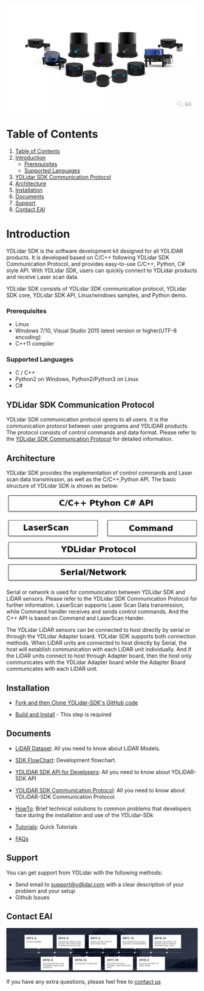 ![YDLIDAR](doc/images/YDLidar.jpg  "YDLIDAR")

# Table of Contents

1. [Table of Contents](#table-of-contents)
2. [Introduction](#introduction)
    - [Prerequisites](#prerequisites)
    - [Supported Languages](#supported-languages)
3. [YDLidar SDK Communication Protocol](#ydlidar-sdk-communication-protocol)
4. [Architecture](#architecture)
5. [Installation](#installation)
6. [Documents](#documents)
7. [Support](#support)
8. [Contact EAI](#contact-eai)

# Introduction

YDLidar SDK is the software development kit designed for all YDLIDAR products. It is developed based on C/C++ following YDLidar SDK Communication Protocol, and provides easy-to-use C/C++, Python, C# style API. With YDLidar SDK, users can quickly connect to YDLidar products and receive Laser scan data.

YDLidar SDK consists of YDLidar SDK communication protocol, YDLidar SDK core, YDLidar SDK API, Linux/windows samples, and Python demo.

### Prerequisites
* Linux
* Windows 7/10, Visual Studio 2015 latest version or higher(UTF-8 encoding)
* C++11 compiler

### Supported Languages
* C / C++
* Python2 on Windows, Python2/Python3 on Linux
* C#

## YDLidar SDK Communication Protocol
YDLidar SDK communication protocol opens to all users. It is the communication protocol between user programs and YDLIDAR products. The protocol consists of control commands and data format. Please refer to the [YDLidar SDK Communication Protocol](doc/YDLidar-SDK-Communication-Protocol.md) for detailed information.

## Architecture

YDLidar SDK provides the implementation of control commands and Laser scan data transmission, as well as the C/C++,Python API. The basic structure of YDLidar SDK is shown as below:

![YDLidar SDK Architecture](doc/images/sdk_architecture.png)

 Serial or network is used for communication between YDLidar SDK and LiDAR sensors. Please refer to the YDLidar SDK Communication Protocol for further information. LaserScan supports Laser Scan Data transmission, while Command handler receives and sends control commands. And the C++ API is based on Command and LaserScan Hander.

The YDLidar LiDAR sensors can be connected to host directly by serial or through the YDLidar Adapter board. YDLidar SDK supports both connection methods. When LiDAR units are connected to host directly by Serial, the host will establish communication with each LiDAR unit individually. And if the LiDAR units connect to host through Adapter board, then the host only communicates with the YDLidar Adapter board while the Adapter Board communicates with each LiDAR unit.

## Installation

* [Fork and then Clone YDLidar-SDK's GitHub code](https://github.com/YDLIDAR/YDLidar-SDK) 

* [Build and Install](doc/howto/how_to_build_and_install.md) - This step is required

## Documents
* [LiDAR Dataset](doc/Dataset.md): All you need to know about LiDAR Models.

* [SDK FlowChart](doc/Diagram.md): Development flowchart.

* [YDLIDAR SDK API for Developers](doc/YDLIDAR_SDK_API_for_Developers.md): All you need to know about YDLiDAR-SDK API

* [YDLIDAR SDK Communication Protocol](doc/YDLidar-SDK-Communication-Protocol.md): All you need to know about YDLiDAR-SDK Communication Protocol.

* [HowTo](doc/howto/README.md): Brief technical solutions to common problems that developers face during the installation and use of the YDLidar-SDk 

* [Tutorials](doc/Tutorials.md): Quick Tutorials

* [FAQs](doc/FAQs/README.md) 

## Support

You can get support from YDLidar with the following methods:
* Send email to support@ydlidar.com with a clear description of your problem and your setup
* Github Issues

## Contact EAI
![Development Path](doc/images/EAI.png)

If you have any extra questions, please feel free to [contact us](http://www.ydlidar.cn/cn/contact)
